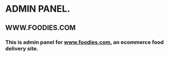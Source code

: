 # ADMIN PANEL.

## WWW.FOODIES.COM 

### This is admin panel for www.foodies.com, an ecommerce food delivery site.